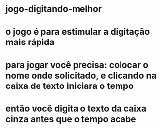 # jogo-digitando-melhor
# o jogo é para estimular a digitação mais rápida
# para jogar você precisa: colocar o nome onde solicitado, e clicando na caixa de texto iniciara o tempo
# então você digita o texto da caixa cinza antes que o tempo acabe
